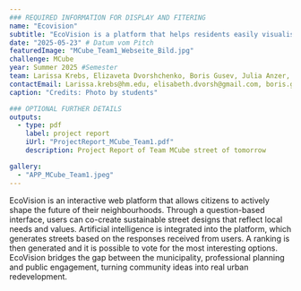 ```yaml
---
### REQUIRED INFORMATION FOR DISPLAY AND FITERING
name: "Ecovision"
subtitle: "EcoVision is a platform that helps residents easily visualise sustainable streets using AI and communicate with the municipality."
date: "2025-05-23" # Datum vom Pitch
featuredImage: "MCube_Team1_Webseite_Bild.jpg"
challenge: MCube
year: Summer 2025 #Semester
team: Larissa Krebs, Elizaveta Dvorshchenko, Boris Gusev, Julia Anzer, Sweekrati Sachan
contactEmail: Larissa.krebs@hm.edu, elisabeth.dvorsh@gmail.com, boris.gusev.98@gmail.com, julia.anzer@hm.edu, sweekrati17@gmail.com   
caption: "Credits: Photo by students"

### OPTIONAL FURTHER DETAILS
outputs:
  - type: pdf
    label: project report
    iUrl: "ProjectReport_MCube_Team1.pdf"
    description: Project Report of Team MCube street of tomorrow

gallery:
  - "APP_MCube_Team1.jpeg"
---
```


EcoVision is an interactive web platform that allows citizens to actively shape the future of their neighbourhoods. Through a question-based interface, users can co-create sustainable street designs that reflect local needs and values. Artificial intelligence is integrated into the platform, which generates streets based on the responses received from users. A ranking is then generated and it is possible to vote for the most interesting options. EcoVision bridges the gap between the municipality, professional planning and public engagement, turning community ideas into real urban redevelopment. 
